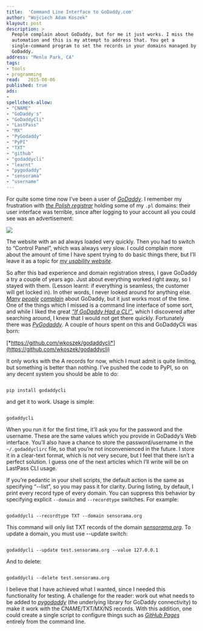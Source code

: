 ```yaml
---
title:	'Command Line Interface to GoDaddy.com'
author: "Wojciech Adam Koszek"
klayout: post
description: >
  People complain about GoDaddy, but for me it just works. I miss the
  automation and this is my attempt to address that. You get a
  single-command program to set the records in your domains managed by
  GoDaddy.
address: "Menlo Park, CA"
tags:
- tools
- programming
read:	2015-08-06
published: true
ads:
- 
spellcheck-allow:
- "CNAME"
- "GoDaddy's"
- "GoDaddyCli"
- "LastPass"
- "MX"
- "PyGodaddy"
- "PyPI"
- "TXT"
- "github"
- "godaddycli"
- "learnt"
- "pygodaddy"
- "sensorama"
- "username"
---
```




For quite some time now I’ve been a user of
[*GoDaddy*](https://www.godaddy.com/). I remember my frustration with
[*the Polish registrar*](https://www.nazwa.pl/) holding some of my
`.pl` domains: their user interface was terrible, since after logging
to your account all you could see was an advertisement:

![](2015-08-03-command-line-interface-to-godaddy/image01.jpg)

The website with an ad always loaded very quickly. Then you had to
switch to “Control Panel”, which was always very slow. I could complain
more about the amount of time I have spent trying to do basic things
there, but I’ll leave it as a topic for [*my usability
website*](http://www.barelyusable.com).

So after this bad experience and domain registration stress, I gave
GoDaddy a try a couple of years ago. Just about everything worked right
away, so I stayed with them. (Lesson learnt: if everything is seamless,
the customer will get locked in). In other words, I never looked around
for anything else. [*Many*](http://pinolio.tumblr.com/)
[*people*](http://karveldigital.com/why-i-dont-use-godaddy-you-shouldnt-either/)
[*complain*](http://karveldigital.com/why-i-dont-use-godaddy-you-shouldnt-either/)
about GoDaddy, but it just works most of the time. One of the things
which I missed is a command line interface of some sort, and while I
liked the great [*“If GoDaddy Had a
CLI”*](http://www.mahdiyusuf.com/post/4394455846/if-go-daddy-had-a-cli),
which I discovered after searching around, I knew that I would not get
there quickly. Fortunately there was
[*PyGodaddy*](https://github.com/observerss/pygodaddy). A couple of
hours spent on this and GoDaddyCli was born:

[*https://github.com/wkoszek/godaddycli*](https://github.com/wkoszek/godaddycli)

It only works with the A records for now, which I must admit is quite
limiting, but something is better than nothing. I’ve pushed the code to
PyPI, so on any decent system you should be able to do:

~~~shell

pip install godaddycli

~~~

and get it to work. Usage is simple:

~~~shell

godaddycli

~~~

When you run it for the first time, it’ll ask you for the password and
the username. These are the same values which you provide in GoDaddy’s
Web interface. You’ll also have a chance to store the password/username
in the `~/.godaddyclirc` file, so that you’re not inconvenienced in
the future. I store it in a clear-text format, which is not very secure,
but I feel that there isn’t a perfect solution. I guess one of the next
articles which I’ll write will be on LastPass CLI usage.

If you’re pedantic in your shell scripts, the default action is the same
as specifying “--list”, so you may pass it for clarity. During listing,
by default, I print every record type of every domain. You can suppress
this behavior by specifying explicit `--domain` and `--recordtype`
switches. For example:

~~~shell

godaddycli --recordtype TXT --domain sensorama.org

~~~

This command will only list TXT records of the domain
[*sensorama.org*](http://sensorama.org). To update a domain, you must
use --update switch:

~~~shell

godaddycli --update test.sensorama.org --value 127.0.0.1

~~~

And to delete:

~~~shell

godaddycli --delete test.sensorama.org

~~~

I believe that I have achieved what I wanted, since I needed this
functionality for testing. A challenge for the reader: work out what
needs to be added to
[*pygodaddy*](https://pypi.python.org/pypi/pygodaddy) (the underlying
library for GoDaddy connectivity) to make it work with the
CNAME/TXT/MX/NS records. With this addition, one could create a single
script to configure things such as [*GitHub
Pages*](https://pages.github.com/) entirely from the command line.

